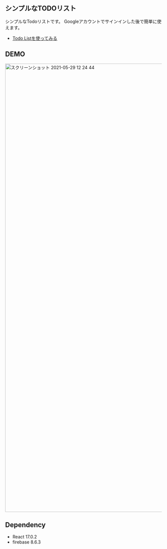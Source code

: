 ## シンプルなTODOリスト
シンプルなTodoリストです。
Googleアカウントでサインインした後で簡単に使えます。
- [Todo Listを使ってみる](https://todolist-ca051.web.app) 

## DEMO
<img width="1440" alt="スクリーンショット 2021-05-29 12 24 44" src="https://user-images.githubusercontent.com/62085992/120059415-6527e580-c08c-11eb-9868-5fdc21ff20da.png">


## Dependency
- React 17.0.2
- firebase 8.6.3

